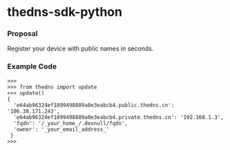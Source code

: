 # thedns-sdk-python


### Proposal

Register your device with public names in seconds.

### Example Code

```ipython
>>>
>>> from thedns import update
>>> update()
{
  'e64ab96324ef1899498889a0e3eabcb4.public.thedns.cn': '106.38.171.243',
  'e64ab96324ef1899498889a0e3eabcb4.private.thedns.cn': '192.168.1.3',
  'fqdn': '/_your_home_/.devnull/fqdn',
  'owner': '_your_email_address_'
 }
>>>

```